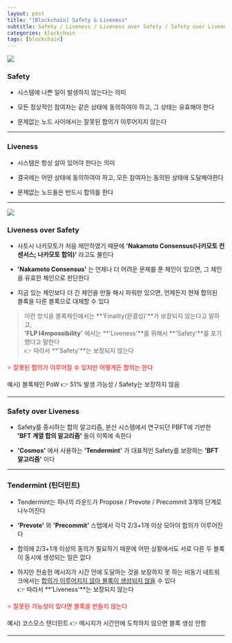 ```yaml
---
layout: post
title: "[Blockchain] Safety & Liveness"
subtitle: Safety / Liveness / Liveness over Safety / Safety over Liveness
categories: blockchain
tags: [blockchain]
---
```


![](https://velog.velcdn.com/images/-__-/post/6e367bfd-b9a3-48ef-9c42-c64cc90f7504/image.png)

### Safety

- 시스템에 나쁜 일이 발생하지 않는다는 의미

- 모든 정상적인 참여자는 같은 상태에 동의하여야 하고, 그 상태는 유효해야 한다

- 문제없는 노드 사이에서는 잘못된 합의가 이루어지지 않는다

<hr>

### Liveness

- 시스템은 항상 살아 있어야 한다는 의미

- 결국에는 어떤 상태에 동의하여야 하고, 모든 참여자는 동의된 상태에 도달해야한다

- 문제없는 노드들은 반드시 합의를 한다

<hr>

![](https://velog.velcdn.com/images/-__-/post/c015485d-3d89-4130-a2c1-b9d63a8fd7ee/image.png)

### Liveness over Safety

- 사토시 나카모토가 처음 제안하였기 때문에 **'Nakamoto Consensus(나카모토 컨센서스; 나카모토 합의)'** 라고도 불린다

- **'Nakamoto Consensus'** 는 언제나 더 어려운 문제를 푼 체인이 있으면, 그 체인을 유효한 체인으로 판단한다

- 지금 있는 체인보다 더 긴 체인을 만들 해시 파워만 있으면, 언제든지 현재 합의된 블록을 다른 블록으로 대체할 수 있다

> 이런 방식을 블록체인에서는 **'Finality(완결성)'**가 보장되지 않는다고 말하고, <br>
> **'FLP I4mpossibility'** 에서는 **'Liveness'**를 위해서 **'Safety'**를 포기했다고 말한다<br>
> 👉 따라서 **'Safety'**는 보장되지 않는다

<span style="color:red"> ⭐ 잘못된 합의가 이루어질 수 있지만 어떻게든 합의는 한다

예시) 블록체인 PoW 👉 51% 발생 가능성 / Safety는 보장하지 않음

<hr>

### Safety over Liveness

- Safety를 중시하는 합의 알고리즘, 분산 시스템에서 연구되던 PBFT에 기반한 **'BFT 계열 합의 알고리즘'** 들이 이쪽에 속한다

- **'Cosmos'** 에서 사용하는 **'Tendermint'** 가 대표적인 Safety를 보장하는 **'BFT 알고리즘'** 이다

<hr>

### Tendermint (틴더민트)

- Tendermint는 하나의 라운드가 Propose / Prevote / Precommit 3개의 단계로 나누어진다

- **'Prevote'** 와 **'Precommit'** 스텝에서 각각 2/3+1개 이상 모아야 합의가 이루어진다

- 합의에 2/3+1개 이상의 동의가 필요하기 때문에 어떤 상황에서도 서로 다른 두 블록이 동시에 생성되는 일은 없다

- 하지만 전송한 메시지가 시간 안에 도달하는 것을 보장하지 못 하는 비동기 네트워크에서는 <u>합의가 이루어지지 않아 블록이 생성되지 않을</u> 수 있다<br>
  👉 따라서 **'Liveness'**는 보장되지 않는다

<span style="color:red"> ⭐ 잘못된 가능성이 있다면 블록을 만들지 않는다

예시) 코스모스 텐더민트 👉 메시지가 시간안에 도착하지 않으면 블록 생성 안함

---
